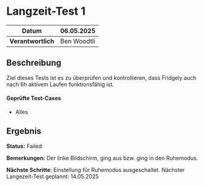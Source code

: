 # Langzeit-Test 1

| **Datum**          | 06.05.2025       |
|---------------------|------------------|
| **Verantwortlich**  | Ben Woodtli      |

## Beschreibung 
Ziel dieses Tests ist es zu überprüfen und kontrollieren, dass Fridgely auch nach 6h aktivem Laufen funktionsfähig ist.

#### Geprüfte Test-Cases
- Alles


## Ergebnis
**Status:** Failed

**Bemerkungen:** Der linke Bildschirm, ging aus bzw. ging in den Ruhemodus.

**Nächste Schritte**: Einstellung für Ruhemodus ausgeschaltet. Nächster Langezeit-Test geplannt: 14.05.2025